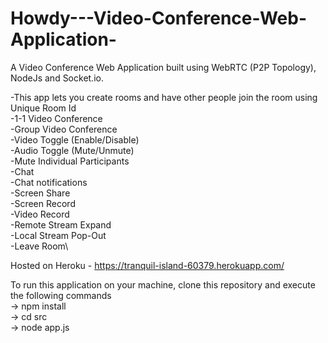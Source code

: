 # Howdy---Video-Conference-Web-Application-

A Video Conference Web Application built using WebRTC (P2P Topology), NodeJs and Socket.io.

-This app lets you create rooms and have other people join the room using Unique Room Id\
-1-1 Video Conference\
-Group Video Conference\
-Video Toggle (Enable/Disable)\
-Audio Toggle (Mute/Unmute)\
-Mute Individual Participants\
-Chat\
-Chat notifications\
-Screen Share\
-Screen Record\
-Video Record\
-Remote Stream Expand\
-Local Stream Pop-Out\
-Leave Room\

Hosted on Heroku - https://tranquil-island-60379.herokuapp.com/

To run this application on your machine, clone this repository and execute the following commands\
-> npm install\
-> cd src\
-> node app.js
